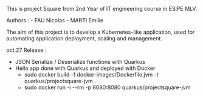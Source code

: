 This is project Square from 2nd Year of IT engineering course in ESIPE MLV.

Authors :
    - FAU Nicolas
    - MARTI Emilie
    
The aim of this project is to develop a Kubernetes-like application, used for automating application deployment, scaling and management.

oct.27 Release :
* JSON Serialize / Deserialize functions with Quarkus
* Hello app done with Quarkus and deployed with Docker
    * sudo docker build -f docker-images/Dockerfile.jvm -t quarkus/projectsquare-jvm .
    * sudo docker run -i --rm -p 8080:8080 quarkus/projectsquare-jvm
